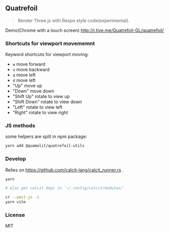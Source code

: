## Quatrefoil

> Render Three.js with Respo style code(experimental).

Demo(Chrome with a touch screen) http://r.tiye.me/Quatrefoil-GL/quatrefoil/

### Shortcuts for viewport movememnt

Keyword shortcuts for viewport moving:

- `w` move forward
- `s` move backward
- `a` move left
- `d` move left
- "Up" move up
- "Down" move down
- "Shift Up" rotate to view up
- "Shift Down" rotate to view down
- "Left" rotate to view left
- "Right" rotate to view right

### JS methods

some helpers are split in npm package:

```bash
yarn add @quamolit/quatrefoil-utils
```

### Develop

Relies on https://github.com/calcit-lang/calcit_runner.rs .

```bash
yarn

# also get calcit deps in `~/.config/calcit/modules/`

cr --emit-js -1
yarn vite
```

### License

MIT
